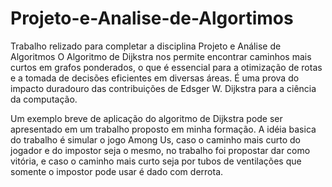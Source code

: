 # Projeto-e-Analise-de-Algortimos
Trabalho relizado para completar a disciplina Projeto e Análise de Algoritmos
O Algoritmo de Dijkstra nos permite encontrar caminhos mais curtos em grafos ponderados, o que é essencial para a otimização de rotas e a tomada de decisões eficientes em diversas áreas. É uma prova do impacto duradouro das contribuições de Edsger W. Dijkstra para a ciência da computação. 



Um exemplo breve de aplicação do algoritmo de Dijkstra pode ser apresentado em um trabalho proposto em minha formação. A idéia basica do trabalho é simular o jogo Among Us, caso o caminho mais curto do jogador e do impostor seja o mesmo, no trabalho foi propostar dar como vitória, e caso o caminho mais curto seja por tubos de ventilações que somente o impostor pode usar é dado com derrota.

